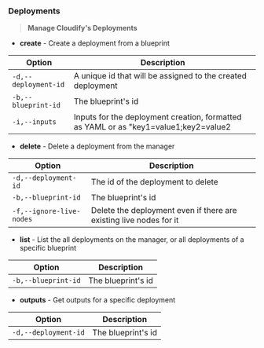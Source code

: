 ### Deployments
> **Manage Cloudify's Deployments**

* **create** - Create a deployment from a blueprint

| Option               | Description                                                                          |
| -------------------- | ------------------------------------------------------------------------------------ |
| `-d,--deployment-id` | A unique id that will be assigned to the created deployment                          |
| `-b,--blueprint-id`  | The blueprint's id                                                                   |
| `-i,--inputs`        | Inputs for the deployment creation, formatted as YAML or as "key1=value1;key2=value2 |

* **delete** - Delete a deployment from the manager

| Option                   | Description                                                        |
| ------------------------ | ------------------------------------------------------------------ |
| `-d,--deployment-id`     | The id of the deployment to delete                                 |
| `-b,--blueprint-id`      | The blueprint's id                                                 |
| `-f,--ignore-live-nodes` | Delete the deployment even if there are existing live nodes for it |

* **list** - List the all deployments on the manager, or all deployments of a specific blueprint

| Option                   | Description         |
| ------------------------ | ------------------- |
| `-b,--blueprint-id`      | The blueprint's id  |

* **outputs** - Get outputs for a specific deployment

| Option                   | Description         |
| ------------------------ | ------------------- |
| `-d,--deployment-id`     | The blueprint's id  |
